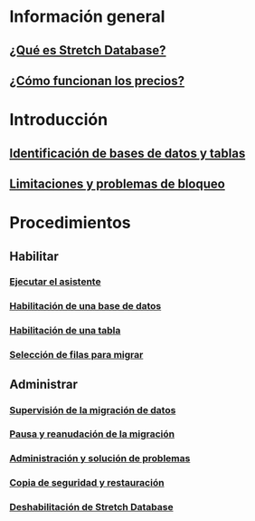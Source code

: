 # Información general
## [¿Qué es Stretch Database?](sql-server-stretch-database-overview.md)
## [¿Cómo funcionan los precios?](https://azure.microsoft.com/pricing/details/sql-server-stretch-database/)
# Introducción
## [Identificación de bases de datos y tablas](sql-server-stretch-database-identify-databases.md)
## [Limitaciones y problemas de bloqueo](sql-server-stretch-database-limitations.md)

# Procedimientos
## Habilitar
### [Ejecutar el asistente](sql-server-stretch-database-wizard.md)
### [Habilitación de una base de datos](sql-server-stretch-database-enable-database.md)
### [Habilitación de una tabla](sql-server-stretch-database-enable-table.md)
### [Selección de filas para migrar](sql-server-stretch-database-predicate-function.md)
## Administrar
### [Supervisión de la migración de datos](sql-server-stretch-database-monitor.md)
### [Pausa y reanudación de la migración](sql-server-stretch-database-pause.md)
### [Administración y solución de problemas](sql-server-stretch-database-manage.md)
### [Copia de seguridad y restauración](sql-server-stretch-database-backup.md)
### [Deshabilitación de Stretch Database](sql-server-stretch-database-disable.md)


<!--HONumber=Nov16_HO2-->


